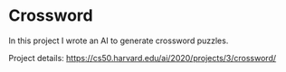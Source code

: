 # **Crossword**

In this project I wrote an AI to generate crossword puzzles.

Project details: https://cs50.harvard.edu/ai/2020/projects/3/crossword/
